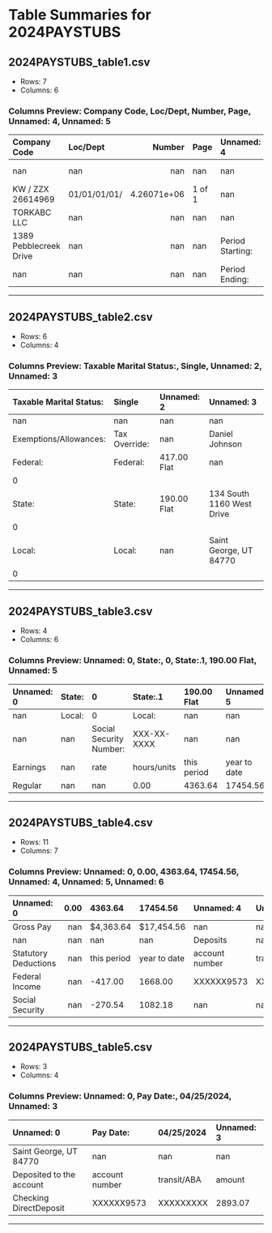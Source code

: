 # Table Summaries for 2024PAYSTUBS

## 2024PAYSTUBS_table1.csv
- Rows: 7
- Columns: 6
### Columns Preview: Company Code, Loc/Dept, Number, Page, Unnamed: 4, Unnamed: 5

| Company Code           | Loc/Dept     |        Number | Page   | Unnamed: 4       | Unnamed: 5         |
|:-----------------------|:-------------|--------------:|:-------|:-----------------|:-------------------|
| nan                    | nan          | nan           | nan    | nan              | Earnings Statement |
| KW / ZZX 26614969      | 01/01/01/01/ |   4.26071e+06 | 1 of 1 | nan              | nan                |
| TORKABC LLC            | nan          | nan           | nan    | nan              | nan                |
| 1389 Pebblecreek Drive | nan          | nan           | nan    | Period Starting: | 03/01/2024         |
| nan                    | nan          | nan           | nan    | Period Ending:   | 03/31/2024         |

---
## 2024PAYSTUBS_table2.csv
- Rows: 6
- Columns: 4
### Columns Preview: Taxable Marital Status:, Single, Unnamed: 2, Unnamed: 3

| Taxable Marital Status:   | Single        | Unnamed: 2   | Unnamed: 3                |
|:--------------------------|:--------------|:-------------|:--------------------------|
| nan                       | nan           | nan          | nan                       |
| Exemptions/Allowances:    | Tax Override: | nan          | Daniel Johnson            |
| Federal:                  | Federal:      | 417.00 Flat  | nan                       |
| 0                         |               |              |                           |
| State:                    | State:        | 190.00 Flat  | 134 South 1160 West Drive |
| 0                         |               |              |                           |
| Local:                    | Local:        | nan          | Saint George, UT 84770    |
| 0                         |               |              |                           |

---
## 2024PAYSTUBS_table3.csv
- Rows: 4
- Columns: 6
### Columns Preview: Unnamed: 0, State:, 0, State:.1, 190.00 Flat, Unnamed: 5

| Unnamed: 0   | State:   | 0                       | State:.1    | 190.00 Flat   | Unnamed: 5   |
|:-------------|:---------|:------------------------|:------------|:--------------|:-------------|
| nan          | Local:   | 0                       | Local:      | nan           | nan          |
| nan          | nan      | Social Security Number: | XXX-XX-XXXX | nan           | nan          |
| Earnings     | nan      | rate                    | hours/units | this period   | year to date |
| Regular      | nan      | nan                     | 0.00        | 4363.64       | 17454.56     |

---
## 2024PAYSTUBS_table4.csv
- Rows: 11
- Columns: 7
### Columns Preview: Unnamed: 0, 0.00, 4363.64, 17454.56, Unnamed: 4, Unnamed: 5, Unnamed: 6

| Unnamed: 0           |   0.00 | 4363.64     | 17454.56     | Unnamed: 4     | Unnamed: 5   | Unnamed: 6   |
|:---------------------|-------:|:------------|:-------------|:---------------|:-------------|:-------------|
| Gross Pay            |    nan | $4,363.64   | $17,454.56   | nan            | nan          | nan          |
| nan                  |    nan | nan         | nan          | Deposits       | nan          | nan          |
| Statutory Deductions |    nan | this period | year to date | account number | transit/ABA  | amount       |
| Federal Income       |    nan | -417.00     | 1668.00      | XXXXXX9573     | XXXXXXXXX    | 2893.07      |
| Social Security      |    nan | -270.54     | 1082.18      | nan            | nan          | nan          |

---
## 2024PAYSTUBS_table5.csv
- Rows: 3
- Columns: 4
### Columns Preview: Unnamed: 0, Pay Date:, 04/25/2024, Unnamed: 3

| Unnamed: 0               | Pay Date:      | 04/25/2024   | Unnamed: 3   |
|:-------------------------|:---------------|:-------------|:-------------|
| Saint George, UT 84770   | nan            | nan          | nan          |
| Deposited to the account | account number | transit/ABA  | amount       |
| Checking DirectDeposit   | XXXXXX9573     | XXXXXXXXX    | 2893.07      |

---